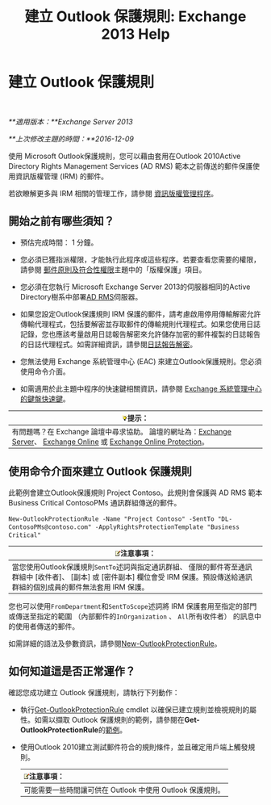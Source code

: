 ﻿---
title: '建立 Outlook 保護規則: Exchange 2013 Help'
TOCTitle: 建立 Outlook 保護規則
ms:assetid: da64750d-faaf-44de-ad8c-888eba7fbdbf
ms:mtpsurl: https://technet.microsoft.com/zh-tw/library/Dd638196(v=EXCHG.150)
ms:contentKeyID: 50474369
ms.date: 05/21/2018
mtps_version: v=EXCHG.150
ms.translationtype: MT
---

# 建立 Outlook 保護規則

 

_**適用版本：**Exchange Server 2013_

_**上次修改主題的時間：**2016-12-09_

使用 Microsoft Outlook保護規則，您可以藉由套用在Outlook 2010Active Directory Rights Management Services (AD RMS) 範本之前傳送的郵件保護使用資訊版權管理 (IRM) 的郵件。

若欲瞭解更多與 IRM 相關的管理工作，請參閱 [資訊版權管理程序](information-rights-management-procedures-exchange-2013-help.md)。

## 開始之前有哪些須知？

  - 預估完成時間： 1 分鐘。

  - 您必須已獲指派權限，才能執行此程序或這些程序。若要查看您需要的權限，請參閱 [郵件原則及符合性權限](messaging-policy-and-compliance-permissions-exchange-2013-help.md)主題中的「版權保護」項目。

  - 您必須在您執行 Microsoft Exchange Server 2013的伺服器相同的Active Directory樹系中部署[AD RMS](https://technet.microsoft.com/en-us/library/hh831364.aspx)伺服器。

  - 如果您設定Outlook保護規則 IRM 保護的郵件，請考慮啟用停用傳輸解密允許傳輸代理程式，包括要解密並存取郵件的傳輸規則代理程式。如果您使用日誌記錄，您也應該考量啟用日誌報告解密來允許儲存加密的郵件複製的日誌報告的日誌代理程式。如需詳細資訊，請參閱[日誌報告解密](journal-report-decryption-exchange-2013-help.md)。

  - 您無法使用 Exchange 系統管理中心 (EAC) 來建立Outlook保護規則。您必須使用命令介面。

  - 如需適用於此主題中程序的快速鍵相關資訊，請參閱 [Exchange 系統管理中心的鍵盤快速鍵](keyboard-shortcuts-in-the-exchange-admin-center-exchange-online-protection-help.md)。

<table>
<thead>
<tr class="header">
<th><img src="images/Bb124558.tip(EXCHG.150).gif" title="提示" alt="提示" />提示：</th>
</tr>
</thead>
<tbody>
<tr class="odd">
<td>有問題嗎？在 Exchange 論壇中尋求協助。 論壇的網址為：<a href="https://go.microsoft.com/fwlink/p/?linkid=60612">Exchange Server</a>、 <a href="https://go.microsoft.com/fwlink/p/?linkid=267542">Exchange Online</a> 或 <a href="https://go.microsoft.com/fwlink/p/?linkid=285351">Exchange Online Protection</a>。</td>
</tr>
</tbody>
</table>


## 使用命令介面來建立 Outlook 保護規則

此範例會建立Outlook保護規則 Project Contoso。此規則會保護與 AD RMS 範本 Business Critical ContosoPMs 通訊群組傳送的郵件。

    New-OutlookProtectionRule -Name "Project Contoso" -SentTo "DL-ContosoPMs@contoso.com" -ApplyRightsProtectionTemplate "Business Critical"

<table>
<thead>
<tr class="header">
<th><img src="images/Bb124558.note(EXCHG.150).gif" title="注意事項" alt="注意事項" />注意事項：</th>
</tr>
</thead>
<tbody>
<tr class="odd">
<td>當您使用Outlook保護規則<code>SentTo</code>述詞與指定通訊群組、 僅限的郵件寄至通訊群組中 [收件者]、 [副本] 或 [密件副本] 欄位會受 IRM 保護。預設傳送給通訊群組的個別成員的郵件無法套用 IRM 保護。</td>
</tr>
</tbody>
</table>


您也可以使用`FromDepartment`和`SentToScope`述詞將 IRM 保護套用至指定的部門或傳送至指定的範圍 （內部郵件的`InOrganization` 、 `All`所有收件者） 的訊息中的使用者傳送的郵件。

如需詳細的語法及參數資訊，請參閱[New-OutlookProtectionRule](https://technet.microsoft.com/zh-tw/library/dd298182\(v=exchg.150\))。

## 如何知道這是否正常運作？

確認您成功建立 Outlook 保護規則，請執行下列動作：

  - 執行[Get-OutlookProtectionRule](https://technet.microsoft.com/zh-tw/library/dd298004\(v=exchg.150\)) cmdlet 以確保已建立規則並檢視規則的屬性。如需以擷取 Outlook 保護規則的範例，請參閱在**Get-OutlookProtectionRule**的[範例](https://technet.microsoft.com/zh-tw/dd298004\(exchg.150\)#examples)。

  - 使用Outlook 2010建立測試郵件符合的規則條件，並且確定用戶端上觸發規則。
    
    <table>
    <thead>
    <tr class="header">
    <th><img src="images/Bb124558.note(EXCHG.150).gif" title="注意事項" alt="注意事項" />注意事項：</th>
    </tr>
    </thead>
    <tbody>
    <tr class="odd">
    <td>可能需要一些時間讓可供在 Outlook 中使用 Outlook 保護規則。</td>
    </tr>
    </tbody>
    </table>

